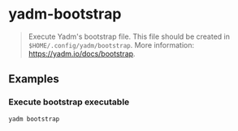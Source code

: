 # yadm-bootstrap

> Execute Yadm's bootstrap file. This file should be created in `$HOME/.config/yadm/bootstrap`. More information: <https://yadm.io/docs/bootstrap>.

## Examples

### Execute bootstrap executable

```bash
yadm bootstrap
```
